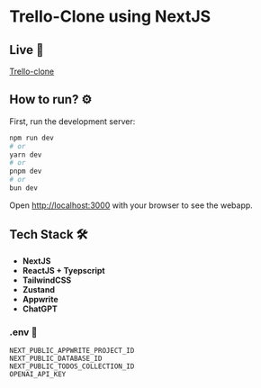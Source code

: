 # Trello-Clone using NextJS

## Live 🎈
[Trello-clone](https://trello-clone-pradeept.netlify.app)

## How to run? ⚙️

First, run the development server:

```bash
npm run dev
# or
yarn dev
# or
pnpm dev
# or
bun dev
```

Open [http://localhost:3000](http://localhost:3000) with your browser to see the webapp.


## Tech Stack 🛠️

- __NextJS__
- __ReactJS + Tyepscript__
- __TailwindCSS__
- __Zustand__
- __Appwrite__
- __ChatGPT__

### .env 🔑
```
NEXT_PUBLIC_APPWRITE_PROJECT_ID
NEXT_PUBLIC_DATABASE_ID
NEXT_PUBLIC_TODOS_COLLECTION_ID
OPENAI_API_KEY
```




